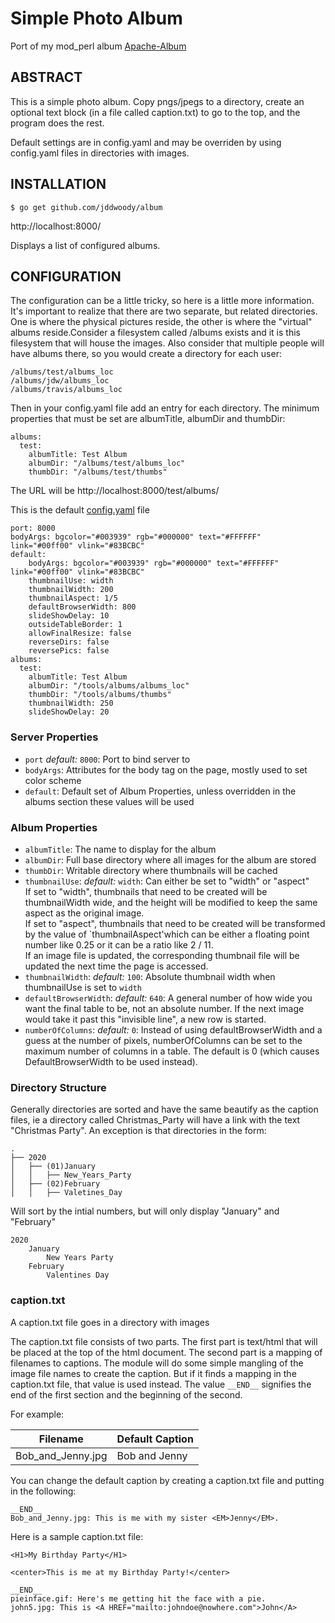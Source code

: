# Simple Photo Album

Port of my mod_perl album [Apache-Album](https://www.cpan.org/modules/by-module/Apache/Apache-Album-0.96.readme "Apache-Album")

## ABSTRACT
This is a simple photo album. Copy pngs/jpegs to a directory, create an optional text block (in a file called caption.txt) to go to the top, and the program does the rest.

Default settings are in config.yaml and may be overriden by using config.yaml files in directories with images.

## INSTALLATION

```
$ go get github.com/jddwoody/album
```

http://localhost:8000/

Displays a list of configured albums.

## CONFIGURATION

The configuration can be a little tricky, so here is a little more information. It's important to realize that there are two separate, but related directories. One is where the physical pictures reside, the other is where the "virtual" albums reside.Consider a filesystem called /albums exists and it is this filesystem that will house the images. Also consider that multiple people will have albums there, so you would create a directory for each user:

```
/albums/test/albums_loc
/albums/jdw/albums_loc
/albums/travis/albums_loc
```

Then in your config.yaml file add an entry for each directory. The minimum properties that must be set are albumTitle, albumDir and thumbDir:

```
albums:
  test:
    albumTitle: Test Album
    albumDir: "/albums/test/albums_loc"
    thumbDir: "/albums/test/thumbs"
```

The URL will be http://localhost:8000/test/albums/

This is the default [config.yaml](https://github.com/jddwoody/album/blob/main/resources/config.yaml "Default Config File") file

```
port: 8000
bodyArgs: bgcolor="#003939" rgb="#000000" text="#FFFFFF" link="#00ff00" vlink="#83BCBC"
default:
    bodyArgs: bgcolor="#003939" rgb="#000000" text="#FFFFFF" link="#00ff00" vlink="#83BCBC"
    thumbnailUse: width
    thumbnailWidth: 200
    thumbnailAspect: 1/5
    defaultBrowserWidth: 800
    slideShowDelay: 10
    outsideTableBorder: 1
    allowFinalResize: false
    reverseDirs: false
    reversePics: false
albums:
  test:
    albumTitle: Test Album
    albumDir: "/tools/albums/albums_loc"
    thumbDir: "/tools/albums/thumbs"
    thumbnailWidth: 250
    slideShowDelay: 20

```

### Server Properties
+ `port` *default:* `8000`: Port to bind server to
+ `bodyArgs`: Attributes for the body tag on the page, mostly used to set color scheme
+ `default`: Default set of Album Properties, unless overridden in the albums section these values will be used

### Album Properties

+ `albumTitle`: The name to display for the album
+ `albumDir`: Full base directory where all images for the album are stored
+ `thumbDir`: Writable directory where thumbnails will be cached
+ `thumbnailUse`: *default:* `width`: Can either be set to "width" or "aspect"
<br/>If set to "width", thumbnails that need to be created will be thumbnailWidth wide, and the height will be modified to keep the same aspect as the original image.
<br/>If set to "aspect", thumbnails that need to be created will be transformed by the value of `thumbnailAspect'which  can be either a floating point number like 0.25 or it can be a ratio like 2 / 11.
<br/>If an image file is updated, the corresponding thumbnail file will be updated the next time the page is accessed.
+ `thumbnailWidth`: *default:* `100`: Absolute thumbnail width when thumbnailUse is set to `width`
+ `defaultBrowserWidth`:  *default:* `640`: A general number of how wide you want the final table to be, not an absolute number. If the next image would take it past this "invisible line", a new row is started.
+ `numberOfColumns`: *default:* `0`: Instead of using defaultBrowserWidth and a guess at the number of pixels, numberOfColumns can be set to the maximum number of columns in a table. The default is 0 (which causes DefaultBrowserWidth to be used instead).

### Directory Structure

Generally directories are sorted and have the same beautify as the caption files, ie a directory called Christmas_Party will have a link with the text "Christmas Party". An exception is that directories in the form:

```
.
├── 2020
│   ├── (01)January
│   │   ├── New_Years_Party
│   ├── (02)February
│   │   ├── Valetines_Day
```

Will sort by the intial numbers, but will only display "January" and "February"

```
2020
    January
        New Years Party
    February
        Valentines Day
```

### caption.txt

A caption.txt file goes in a directory with images 

The caption.txt file consists of two parts. The first part is text/html that will be placed at the top of the html document. The second part is a mapping of filenames to captions. The module will do some simple mangling of the image file names to create the caption. But if it finds a mapping in the caption.txt file, that value is used instead. The value `__END__` signifies the end of the first section and the beginning of the second.

For example:

|Filename|Default Caption|
|--------|---------------|
|Bob_and_Jenny.jpg|Bob and Jenny|

You can change the default caption by creating a caption.txt file and putting in the following:
```
__END__
Bob_and_Jenny.jpg: This is me with my sister <EM>Jenny</EM>.
```

Here is a sample caption.txt file:

```
<H1>My Birthday Party</H1>

<center>This is me at my Birthday Party!</center>

__END__
pieinface.gif: Here's me getting hit the face with a pie.
john5.jpg: This is <A HREF="mailto:johndoe@nowhere.com">John</A>
```




